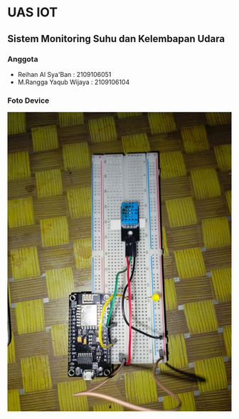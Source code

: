 # UAS IOT

## Sistem Monitoring Suhu dan Kelembapan Udara

### Anggota

- Reihan Al Sya'Ban : 2109106051
- M.Rangga Yaqub Wijaya : 2109106104

### Foto Device

![Img 1](Device.jpeg)
